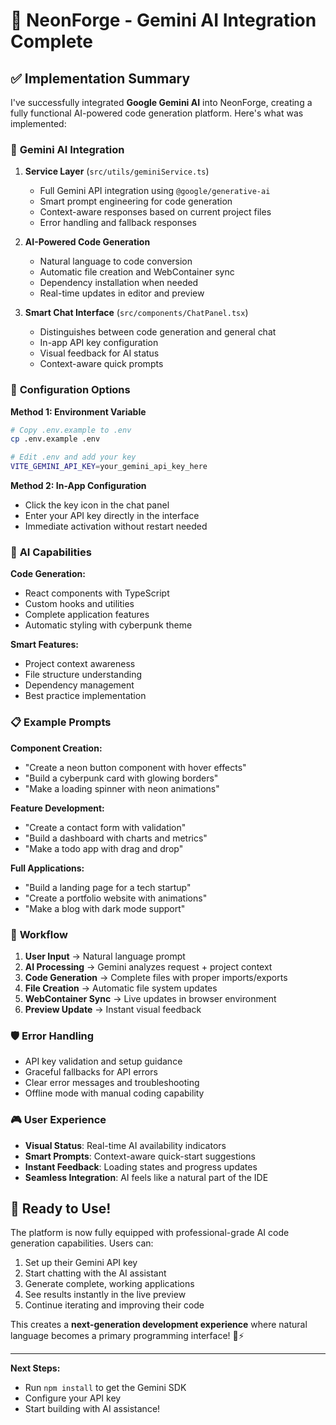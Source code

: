 # 🚀 NeonForge - Gemini AI Integration Complete

## ✅ Implementation Summary

I've successfully integrated **Google Gemini AI** into NeonForge, creating a fully functional AI-powered code generation platform. Here's what was implemented:

### 🤖 **Gemini AI Integration**

1. **Service Layer** (`src/utils/geminiService.ts`)
   - Full Gemini API integration using `@google/generative-ai`
   - Smart prompt engineering for code generation
   - Context-aware responses based on current project files
   - Error handling and fallback responses

2. **AI-Powered Code Generation**
   - Natural language to code conversion
   - Automatic file creation and WebContainer sync
   - Dependency installation when needed
   - Real-time updates in editor and preview

3. **Smart Chat Interface** (`src/components/ChatPanel.tsx`)
   - Distinguishes between code generation and general chat
   - In-app API key configuration
   - Visual feedback for AI status
   - Context-aware quick prompts

### 🔧 **Configuration Options**

**Method 1: Environment Variable**
```bash
# Copy .env.example to .env
cp .env.example .env

# Edit .env and add your key
VITE_GEMINI_API_KEY=your_gemini_api_key_here
```

**Method 2: In-App Configuration**
- Click the key icon in the chat panel
- Enter your API key directly in the interface
- Immediate activation without restart needed

### 🎯 **AI Capabilities**

**Code Generation:**
- React components with TypeScript
- Custom hooks and utilities
- Complete application features
- Automatic styling with cyberpunk theme

**Smart Features:**
- Project context awareness
- File structure understanding
- Dependency management
- Best practice implementation

### 📋 **Example Prompts**

**Component Creation:**
- "Create a neon button component with hover effects"
- "Build a cyberpunk card with glowing borders"
- "Make a loading spinner with neon animations"

**Feature Development:**
- "Create a contact form with validation"
- "Build a dashboard with charts and metrics"
- "Make a todo app with drag and drop"

**Full Applications:**
- "Build a landing page for a tech startup"
- "Create a portfolio website with animations"
- "Make a blog with dark mode support"

### 🔄 **Workflow**

1. **User Input** → Natural language prompt
2. **AI Processing** → Gemini analyzes request + project context  
3. **Code Generation** → Complete files with proper imports/exports
4. **File Creation** → Automatic file system updates
5. **WebContainer Sync** → Live updates in browser environment
6. **Preview Update** → Instant visual feedback

### 🛡️ **Error Handling**

- API key validation and setup guidance
- Graceful fallbacks for API errors
- Clear error messages and troubleshooting
- Offline mode with manual coding capability

### 🎮 **User Experience**

- **Visual Status**: Real-time AI availability indicators
- **Smart Prompts**: Context-aware quick-start suggestions
- **Instant Feedback**: Loading states and progress updates
- **Seamless Integration**: AI feels like a natural part of the IDE

## 🚀 **Ready to Use!**

The platform is now fully equipped with professional-grade AI code generation capabilities. Users can:

1. Set up their Gemini API key
2. Start chatting with the AI assistant
3. Generate complete, working applications
4. See results instantly in the live preview
5. Continue iterating and improving their code

This creates a **next-generation development experience** where natural language becomes a primary programming interface! 🎉⚡

---

**Next Steps:**
- Run `npm install` to get the Gemini SDK
- Configure your API key  
- Start building with AI assistance!
